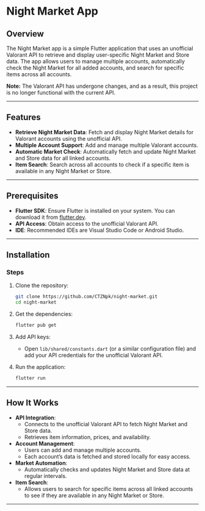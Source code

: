 # Night Market App

## Overview
The Night Market app is a simple Flutter application that uses an unofficial Valorant API to retrieve and display user-specific Night Market and Store data. The app allows users to manage multiple accounts, automatically check the Night Market for all added accounts, and search for specific items across all accounts.

**Note:** The Valorant API has undergone changes, and as a result, this project is no longer functional with the current API.

---

## Features
- **Retrieve Night Market Data**: Fetch and display Night Market details for Valorant accounts using the unofficial API.
- **Multiple Account Support**: Add and manage multiple Valorant accounts.
- **Automatic Market Check**: Automatically fetch and update Night Market and Store data for all linked accounts.
- **Item Search**: Search across all accounts to check if a specific item is available in any Night Market or Store.

---

## Prerequisites
- **Flutter SDK**: Ensure Flutter is installed on your system. You can download it from [flutter.dev](https://flutter.dev/docs/get-started/install).
- **API Access**: Obtain access to the unofficial Valorant API.
- **IDE**: Recommended IDEs are Visual Studio Code or Android Studio.

---

## Installation

### Steps
1. Clone the repository:
    ```bash
    git clone https://github.com/CTZNpk/night-market.git
    cd night-market
    ```

2. Get the dependencies:
    ```bash
    flutter pub get
    ```

3. Add API keys:
    - Open `lib/shared/constants.dart` (or a similar configuration file) and add your API credentials for the unofficial Valorant API.

4. Run the application:
    ```bash
    flutter run
    ```

---


## How It Works
- **API Integration**:
  - Connects to the unofficial Valorant API to fetch Night Market and Store data.
  - Retrieves item information, prices, and availability.
- **Account Management**:
  - Users can add and manage multiple accounts.
  - Each account’s data is fetched and stored locally for easy access.
- **Market Automation**:
  - Automatically checks and updates Night Market and Store data at regular intervals.
- **Item Search**:
  - Allows users to search for specific items across all linked accounts to see if they are available in any Night Market or Store.

---

